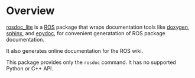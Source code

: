 Overview
========

[rosdoc_lite](http://ros.org/wiki/rosdoc_lite) is a
[ROS](http://ros.org) package that wraps documentation tools like
[doxygen](http://www.doxygen.org), [sphinx](http://sphinx-doc.org),
and [epydoc](http://epydoc.sourceforge.net/), for convenient
generatation of ROS package documentation.

It also generates online documentation for the ROS wiki.

This package provides only the `rosdoc` command.  It has no supported
Python or C++ API.
